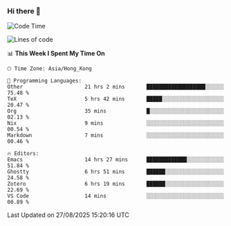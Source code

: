 ### Hi there 👋

<!--
**nicehiro/nicehiro** is a ✨ _special_ ✨ repository because its `README.md` (this file) appears on your GitHub profile.

Here are some ideas to get you started:

- 🔭 I’m currently working on ...
- 🌱 I’m currently learning ...
- 👯 I’m looking to collaborate on ...
- 🤔 I’m looking for help with ...
- 💬 Ask me about ...
- 📫 How to reach me: ...
- 😄 Pronouns: ...
- ⚡ Fun fact: ...
-->

<!--START_SECTION:waka-->
![Code Time](http://img.shields.io/badge/Code%20Time-951%20hrs%2017%20mins-blue)

![Lines of code](https://img.shields.io/badge/From%20Hello%20World%20I%27ve%20Written-1.9%20million%20lines%20of%20code-blue)

📊 **This Week I Spent My Time On** 

```text
🕑︎ Time Zone: Asia/Hong_Kong

💬 Programming Languages: 
Other                    21 hrs 2 mins       ███████████████████░░░░░░   75.48 % 
TeX                      5 hrs 42 mins       █████░░░░░░░░░░░░░░░░░░░░   20.47 % 
Org                      35 mins             █░░░░░░░░░░░░░░░░░░░░░░░░   02.13 % 
Nix                      9 mins              ░░░░░░░░░░░░░░░░░░░░░░░░░   00.54 % 
Markdown                 7 mins              ░░░░░░░░░░░░░░░░░░░░░░░░░   00.46 % 

🔥 Editors: 
Emacs                    14 hrs 27 mins      █████████████░░░░░░░░░░░░   51.84 % 
Ghostty                  6 hrs 51 mins       ██████░░░░░░░░░░░░░░░░░░░   24.58 % 
Zotero                   6 hrs 19 mins       ██████░░░░░░░░░░░░░░░░░░░   22.69 % 
VS Code                  14 mins             ░░░░░░░░░░░░░░░░░░░░░░░░░   00.89 % 
```


 Last Updated on 27/08/2025 15:20:16 UTC
<!--END_SECTION:waka-->
